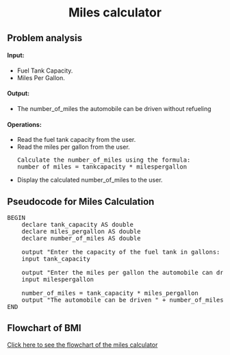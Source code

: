 <a name="readme-top"></a>

<div align="center">
  <h1><b> Miles calculator </b></h1>
  
<html>
<body>
<div align = "left">
<p> <h2> Problem analysis </h2> </p>

<h4>Input:</h4>

  <ul>
    <li> Fuel Tank Capacity. </li>
    <li> Miles Per Gallon. </li>
  </ul>

<h4>Output:</h4>

<ul>
    <li> The number_of_miles the automobile can be driven without refueling</li>
</ul>

<h4>Operations:</h4>

<ul>
    <li>Read the fuel tank capacity from the user.</li>
    <li>Read the miles per gallon from the user.</li>
<pre>
Calculate the number_of_miles using the formula:
number_of_miles = tankcapacity * milespergallon
</pre>
    <li>Display the calculated number_of_miles to the user.</li>
</ul>

</body>
</html>

<h2>Pseudocode for Miles Calculation</h2>

<pre>
BEGIN
    declare tank_capacity AS double
    declare miles_pergallon AS double
    declare number_of_miles AS double
    
    output "Enter the capacity of the fuel tank in gallons: "
    input tank_capacity
    
    output "Enter the miles per gallon the automobile can drive: "
    input milespergallon
  
    number_of_miles = tank_capacity * miles_pergallon
    output "The automobile can be driven " + number_of_miles + " miles without refueling."
END
</pre>

<html>
  <h2> Flowchart of BMI</h2>
  <div align = "left">
  <a href="">Click here to see the flowchart of the miles calculator </a>
    
</html>
